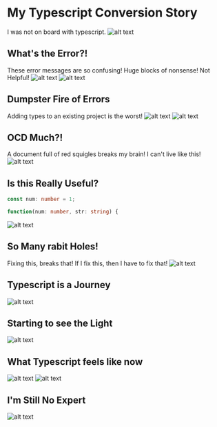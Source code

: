 # My Typescript Conversion Story

I was not on board with typescript.
![alt text](https://i.imgflip.com/183pbl.jpg "Typescript")

## What's the Error?!

These error messages are so confusing! Huge blocks of nonsense! Not Helpful!
![alt text](https://www.techrepublic.com/wp-content/uploads/2009/08/titlepage.png "Confusing errors")
![alt text](https://imgflip.com/s/meme/Jackie-Chan-WTF.jpg "Jakie Chan Meme")

## Dumpster Fire of Errors

Adding types to an existing project is the worst!
![alt text](https://images7.memedroid.com/images/UPLOADED137/5490f363cbaf2.jpeg "Highlight All the Things")
![alt text](https://encrypted-tbn0.gstatic.com/images?q=tbn:ANd9GcSNIT7Qgp8Cn2gUehvck2rrHIpg_xpKIWKG6g&usqp=CAU "Highlight All the Things")

## OCD Much?!

A document full of red squigles breaks my brain! I can't live like this!
![alt text](https://pbs.twimg.com/media/B_BxfEoWoAADQM_?format=jpg&name=small "2 Kinds of People")

## Is this Really Useful?

```typescript
const num: number = 1;

function(num: number, str: string) {
```

![alt text](https://media.makeameme.org/created/tell-me-something-wsf4r7.jpg "Tell me something I don't know")

## So Many rabit Holes!

Fixing this, breaks that! If I fix this, then I have to fix that!
![alt text](https://preview.redd.it/b2l3zk6je6z61.png?auto=webp&s=3eb4147bbe1ad4b7953ee0bd9682c5d94e5a7fea "Rabbit Holes")

## Typescript is a Journey

![alt text](https://media.makeameme.org/created/one-does-not-6ef0944d8e.jpg "Typescript no simple")

## Starting to see the Light

![alt text](https://media.makeameme.org/created/i-can-see-f2l2mk.jpg "Tell me something I don't know")

## What Typescript feels like now

![alt text](https://img-9gag-fun.9cache.com/photo/aRrNEZQ_460s.jpg "Javascript vs Typescript 2")
![alt text](https://pbs.twimg.com/media/EzRewP5VUAowWoN.png "Javascript vs Typescript 2")

## I'm Still No Expert

![alt text](https://media.makeameme.org/created/brace-yourselves-typescript.jpg "Typescript")
